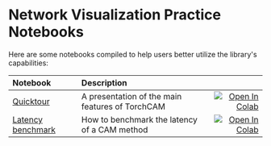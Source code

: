 # Network Visualization Practice Notebooks

Here are some notebooks compiled to help users better utilize the library's capabilities:

| Notebook     |      Description      |   |
|:----------|:-------------|------:|
| [Quicktour](https://github.com/AyushSomani001/IDL/torch-cam/quicktour.ipynb) | A presentation of the main features of TorchCAM | [![Open In Colab](https://colab.research.google.com/assets/colab-badge.svg)](https://colab.research.google.com/github/frgfm/notebooks/blob/main/torch-cam/quicktour.ipynb) |
| [Latency benchmark](https://github.com/frgfm/notebooks/blob/main/torch-cam/latency_benchmark.ipynb) | How to benchmark the latency of a CAM method | [![Open In Colab](https://colab.research.google.com/assets/colab-badge.svg)](https://colab.research.google.com/github/frgfm/notebooks/blob/main/torch-cam/latency_benchmark.ipynb) |

